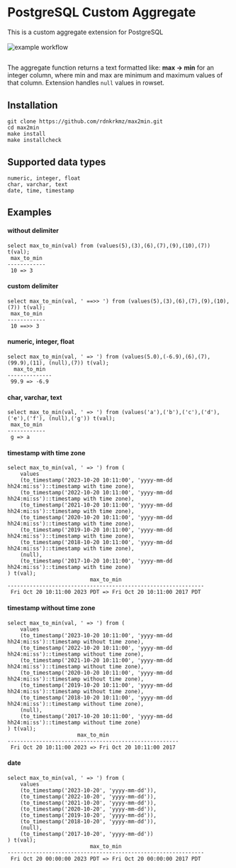 # PostgreSQL Custom Aggregate
This is a custom aggregate extension for PostgreSQL <br><br>
![example workflow](https://github.com/rdnkrkmz/max2min/actions/workflows/makefile.yml/badge.svg)

## 
The aggregate function returns a text formatted like: **max -> min** for an integer column, where min and max are minimum and maximum values of that column. 
Extension handles ```null``` values in rowset.

## Installation
```
git clone https://github.com/rdnkrkmz/max2min.git
cd max2min
make install
make installcheck
```
## Supported data types
```
numeric, integer, float
char, varchar, text
date, time, timestamp
```

## Examples
#### without delimiter
```
select max_to_min(val) from (values(5),(3),(6),(7),(9),(10),(7)) t(val);
 max_to_min 
------------
 10 => 3
```
#### custom delimiter
```
select max_to_min(val, ' ==>> ') from (values(5),(3),(6),(7),(9),(10),(7)) t(val);
 max_to_min 
------------
 10 ==>> 3
```
#### numeric, integer, float
```
select max_to_min(val, ' => ') from (values(5.0),(-6.9),(6),(7),(99.9),(11), (null),(7)) t(val);
  max_to_min  
--------------
 99.9 => -6.9
```
#### char, varchar, text
```
select max_to_min(val, ' => ') from (values('a'),('b'),('c'),('d'),('e'),('f'), (null),('g')) t(val);
 max_to_min 
------------
 g => a
```
#### timestamp with time zone
```
select max_to_min(val, ' => ') from (
    values
    (to_timestamp('2023-10-20 10:11:00', 'yyyy-mm-dd hh24:mi:ss')::timestamp with time zone),
    (to_timestamp('2022-10-20 10:11:00', 'yyyy-mm-dd hh24:mi:ss')::timestamp with time zone),
    (to_timestamp('2021-10-20 10:11:00', 'yyyy-mm-dd hh24:mi:ss')::timestamp with time zone),
    (to_timestamp('2020-10-20 10:11:00', 'yyyy-mm-dd hh24:mi:ss')::timestamp with time zone),
    (to_timestamp('2019-10-20 10:11:00', 'yyyy-mm-dd hh24:mi:ss')::timestamp with time zone),
    (to_timestamp('2018-10-20 10:11:00', 'yyyy-mm-dd hh24:mi:ss')::timestamp with time zone),
    (null),
    (to_timestamp('2017-10-20 10:11:00', 'yyyy-mm-dd hh24:mi:ss')::timestamp with time zone)
) t(val);
                          max_to_min                          
--------------------------------------------------------------
 Fri Oct 20 10:11:00 2023 PDT => Fri Oct 20 10:11:00 2017 PDT
```
#### timestamp without time zone
```
select max_to_min(val, ' => ') from (
    values
    (to_timestamp('2023-10-20 10:11:00', 'yyyy-mm-dd hh24:mi:ss')::timestamp without time zone),
    (to_timestamp('2022-10-20 10:11:00', 'yyyy-mm-dd hh24:mi:ss')::timestamp without time zone),
    (to_timestamp('2021-10-20 10:11:00', 'yyyy-mm-dd hh24:mi:ss')::timestamp without time zone),
    (to_timestamp('2020-10-20 10:11:00', 'yyyy-mm-dd hh24:mi:ss')::timestamp without time zone),
    (to_timestamp('2019-10-20 10:11:00', 'yyyy-mm-dd hh24:mi:ss')::timestamp without time zone),
    (to_timestamp('2018-10-20 10:11:00', 'yyyy-mm-dd hh24:mi:ss')::timestamp without time zone),
    (null),
    (to_timestamp('2017-10-20 10:11:00', 'yyyy-mm-dd hh24:mi:ss')::timestamp without time zone)
) t(val);
                      max_to_min                      
------------------------------------------------------
 Fri Oct 20 10:11:00 2023 => Fri Oct 20 10:11:00 2017
```
#### date
```
select max_to_min(val, ' => ') from (
    values
    (to_timestamp('2023-10-20', 'yyyy-mm-dd')),
    (to_timestamp('2022-10-20', 'yyyy-mm-dd')),
    (to_timestamp('2021-10-20', 'yyyy-mm-dd')),
    (to_timestamp('2020-10-20', 'yyyy-mm-dd')),
    (to_timestamp('2019-10-20', 'yyyy-mm-dd')),
    (to_timestamp('2018-10-20', 'yyyy-mm-dd')),
    (null),
    (to_timestamp('2017-10-20', 'yyyy-mm-dd'))
) t(val);
                          max_to_min                          
--------------------------------------------------------------
 Fri Oct 20 00:00:00 2023 PDT => Fri Oct 20 00:00:00 2017 PDT
```
